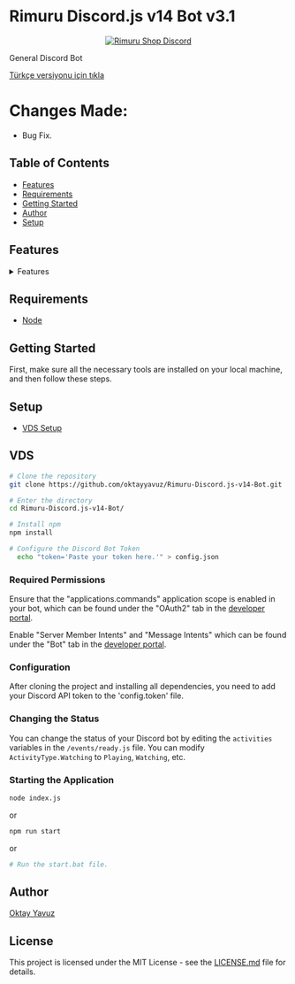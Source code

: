 
# Rimuru Discord.js v14 Bot v3.1

<p align="center">
  <a href="https://api.weblutions.com/discord/invite/dvCKjxHn35">
    <img src="https://api.weblutions.com/discord/invite/dvCKjxHn35" alt="Rimuru Shop Discord" />
  </a>
</p>
 
General Discord Bot

[Türkçe versiyonu için tıkla](README.md)


# Changes Made:

   * Bug Fix.


## Table of Contents

* [Features](#features)
* [Requirements](#requirements)
* [Getting Started](#getting-started)
* [Author](#author)
* [Setup](#setup)

## Features

<details>
<summary>Features</summary>

<details>
<summary>Registration System</summary>

- Allows users to register.
- Supports enabling and disabling the registration system.

</details>

<details>
<summary>AFK System</summary>

- Users can set themselves as AFK (Away From Keyboard).
- Automatically removes AFK status when they return.

</details>

<details>
<summary>Love Calculator</summary>

- Fun tool to measure the love percentage between two users.

</details>

<details>
<summary>Ban Management</summary>

- Ban users from the server and view the ban list.
- Forceban allows banning users even if they're not on the server.

</details>

<details>
<summary>Giveaway System</summary>

- Create, manage, and reroll giveaway winners.
- Enhanced giveaway messages with emojis and timers.

</details>

<details>
<summary>Emoji Management</summary>

- Add emojis to the server and view existing emojis.

</details>

<details>
<summary>Join/Leave Messages</summary>

- Customize messages for users joining or leaving the server.
- Supports enabling and disabling the feature.

</details>

<details>
<summary>Swear and Advertisement Protection</summary>

- Automatically blocks swearing and advertisements.

</details>

<details>
<summary>Level System</summary>

- Tracks user levels and gives rewards.
- Add or remove custom XP.
- View level rankings.

</details>

<details>
<summary>Mod Log</summary>

- Tracks important events happening in the server.

</details>

<details>
<summary>Mute Management</summary>

- Temporarily mute users for a specific time.
- Manage mute settings.

</details>

<details>
<summary>Voting System</summary>

- Start votes in the server and view results.

</details>

<details>
<summary>Auto Role and Auto Tag</summary>

- Automatically assign roles and tags to new users.
- Supports disabling the feature.

</details>

<details>
<summary>Ping and Statistics</summary>

- View the bot's ping and other statistics.

</details>

<details>
<summary>Role Management</summary>

- Assign and remove roles for users.
- Create new roles.

</details>

<details>
<summary>Delete and Clean</summary>

- Quickly clear a specified number of messages.

</details>

<details>
<summary>Banned Words System</summary>

- Block specific words and remove them from the list.

</details>

<details>
<summary>Private Room System</summary>

- Allows users to create their own private voice channels.

</details>

<details>
<summary>Suggestion System</summary>

- Collect suggestions from users and view weekly suggestions.

</details>

</details>


## Requirements

- [Node](https://nodejs.org/en/) 

## Getting Started

First, make sure all the necessary tools are installed on your local machine, and then follow these steps.

## Setup

* [VDS Setup](#vds)

## VDS
``` bash
# Clone the repository
git clone https://github.com/oktayyavuz/Rimuru-Discord.js-v14-Bot.git

# Enter the directory
cd Rimuru-Discord.js-v14-Bot/

# Install npm
npm install

# Configure the Discord Bot Token
  echo "token='Paste your token here.'" > config.json
```

### Required Permissions

Ensure that the "applications.commands" application scope is enabled in your bot, which can be found under the "OAuth2" tab in the [developer portal](https://discord.com/developers/applications/).

Enable "Server Member Intents" and "Message Intents" which can be found under the "Bot" tab in the [developer portal](https://discord.com/developers/applications/).

### Configuration

After cloning the project and installing all dependencies, you need to add your Discord API token to the 'config.token' file.

### Changing the Status

You can change the status of your Discord bot by editing the `activities` variables in the `/events/ready.js` file. You can modify `ActivityType.Watching` to `Playing`, `Watching`, etc.

### Starting the Application

```bash
node index.js
```
or 

```bash
npm run start
```
or 

```bash
# Run the start.bat file.
```

## Author

[Oktay Yavuz](https://oktaydev.com.tr/)

## License

This project is licensed under the MIT License - see the [LICENSE.md](LICENSE) file for details.
